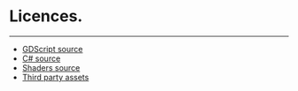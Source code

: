 # Licences.
--------------------------------------

- [GDScript source](/addons/jc.godot.time-of-day/LICENSE)
- [C# source](/addons/jc.godot.time-of-day-mono/LICENSE)
- [Shaders source](/addons/jc.godot.time-of-day-common/Shaders/LICENSE)
- [Third party assets](/addons/jc.godot.time-of-day-common/Credits.md)
